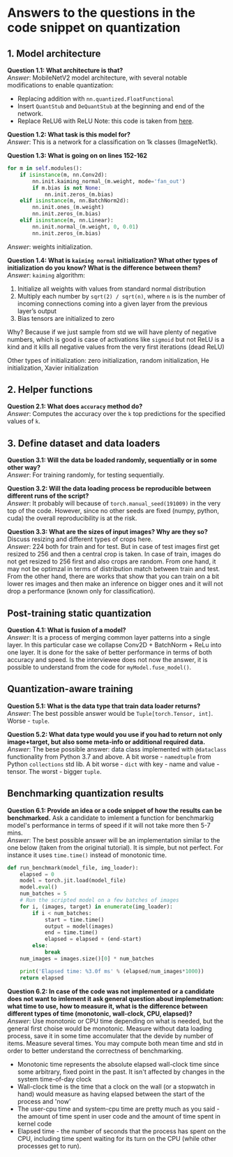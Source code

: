 # Answers to the questions in the code snippet on quantization

## 1. Model architecture

**Question 1.1: What architecture is that?**  
_Answer_: MobileNetV2 model architecture, with several notable modifications to enable quantization:
- Replacing addition with ``nn.quantized.FloatFunctional``
- Insert ``QuantStub`` and ``DeQuantStub`` at the beginning and end of the network.
- Replace ReLU6 with ReLU
Note: this code is taken from [here](https://github.com/pytorch/vision/blob/master/torchvision/models/mobilenet.py>).

**Question 1.2: What task is this model for?**  
_Answer_: This is a network for a classification on 1k classes (ImageNet1k).

**Question 1.3: What is going on on lines 152-162**
```python
for m in self.modules():
    if isinstance(m, nn.Conv2d):
        nn.init.kaiming_normal_(m.weight, mode='fan_out')
        if m.bias is not None:
            nn.init.zeros_(m.bias)
    elif isinstance(m, nn.BatchNorm2d):
        nn.init.ones_(m.weight)
        nn.init.zeros_(m.bias)
    elif isinstance(m, nn.Linear):
        nn.init.normal_(m.weight, 0, 0.01)
        nn.init.zeros_(m.bias)
```  
_Answer_: weights initialization.

**Question 1.4: What is `kaiming normal` initialization? What other types of initialization do you know? 
What is the difference between them?**  
_Answer_: `kaiming` algorithm:
1. Initialize all weights with values from standard normal distribution
2. Multiply each number by `sqrt(2) / sqrt(n)`, where `n` is is the number of incoming connections coming into a given 
layer from the previous layer’s output
3. Bias tensors are initialized to zero  

Why? Because if we just sample from std we will have plenty of negative numbers, which is good is case of activations 
like `sigmoid` but not ReLU is a kind and it kills all negative values from the very first iterations (dead ReLU)
  
Other types of initialization: zero initialization, random initialization, He initialization, Xavier initialization  

## 2. Helper functions

**Question 2.1: What does `accuracy` method do?**  
_Answer_: Computes the accuracy over the `k` top predictions for the specified values of `k`.

## 3. Define dataset and data loaders
**Question 3.1: Will the data be loaded randomly, sequentially or in some other way?**  
_Answer_: For training randomly, for testing sequentially.

**Question 3.2: Will the data loading process be reproducible between different runs of the script?**  
_Answer_: It probably will because of `torch.manual_seed(191009)` in the very top of the code. However, since no other seeds are fixed (numpy, python, cuda) the overall reproducibility is at the risk.

**Question 3.3: What are the sizes of input images? Why are they so?** Discuss resizing and different types of crops here.  
_Answer_: 224 both for train and for test. But in case of test images first get resized to 256 and then a central crop is taken. In case of train, images do not get resized to 256 first and also crops are random. From one hand, it may not be optimzal in terms of distribution match between train and test. From the other hand, there are works that show that you can train on a bit lower res images and then make an inference on bigger ones and it will not drop a performance (known only for classification).

## Post-training static quantization

**Question 4.1: What is fusion of a model?**  
_Answer_: It is a process of merging common layer patterns into a single layer. In this particular case we collapse Conv2D + BatchNorm + ReLu into one layer. It is done for the sake of better performance in terms of both accuracy and speed. Is the interviewee does not now the answer, it is possible to understand from the code for `myModel.fuse_model()`.

## Quantization-aware training

**Question 5.1: What is the data type that train data loader returns?**  
_Answer_: The best possible answer would be `Tuple[torch.Tensor, int]`. Worse - `tuple`.

**Question 5.2: What data type would you use if you had to return not only image+target, but also some meta-info or additional required data.**    
_Answer_: The bese possible answer: data class implemented with `@dataclass` functionality from Python 3.7 and above. A bit worse - `namedtuple` from Python `collections` std lib. A bit worse - `dict` with key - name and value - tensor. The worst - bigger `tuple`.

## Benchmarking quantization results

**Question 6.1: Provide an idea or a code snippet of how the results can be benchmarked.** Ask a candidate to imlement a function for benchmarkig model's performance in terms of speed if it will not take more then 5-7 mins.   
_Answer_: The best possible answer will be an implementation similar to the one below (taken from the original tutorial). It is simple, but not perfect. For instance it uses `time.time()` instead of monotonic time.
```Python
def run_benchmark(model_file, img_loader):
    elapsed = 0
    model = torch.jit.load(model_file)
    model.eval()
    num_batches = 5
    # Run the scripted model on a few batches of images
    for i, (images, target) in enumerate(img_loader):
        if i < num_batches:
            start = time.time()
            output = model(images)
            end = time.time()
            elapsed = elapsed + (end-start)
        else:
            break
    num_images = images.size()[0] * num_batches

    print('Elapsed time: %3.0f ms' % (elapsed/num_images*1000))
    return elapsed
```

**Question 6.2: In case of the code was not implemented or a candidate does not want to imlement it ask general question about implemetnation: what time to use, how to measure it, what is the difference between different types of time (monotonic, wall-clock, CPU, elapsed)?**  
_Answer_: Use monotonic or CPU time depending on what is needed, but the general first choise would be monotonic. Measure without data loading process, save it in some time accomulater that the devide by number of items. Measure several times. You may compute both mean time and std in order to better understand the correctness of benchmarking.
* Monotonic time represents the absolute elapsed wall-clock time since some arbitrary, fixed point in the past. It isn't affected by changes in the system time-of-day clock
* Wall-clock time is the time that a clock on the wall (or a stopwatch in hand) would measure as having elapsed between the start of the process and 'now'
* The user-cpu time and system-cpu time are pretty much as you said - the amount of time spent in user code and the amount of time spent in kernel code
* Elapsed time - the number of seconds that the process has spent on the CPU, including time spent waiting for its turn on the CPU (while other processes get to run).